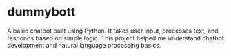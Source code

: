 # dummybott
A basic chatbot built using Python. It takes user input, processes text, and responds based on simple logic. This project helped me understand chatbot development and natural language processing basics.
